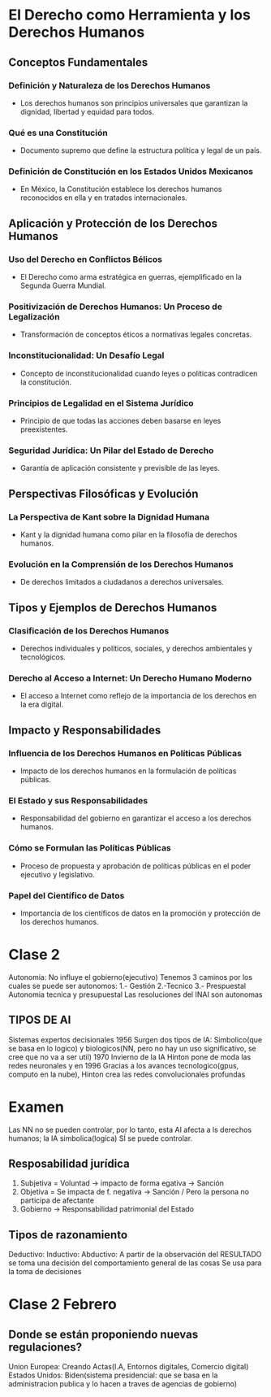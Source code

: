 # El Derecho como Herramienta y los Derechos Humanos

## Conceptos Fundamentales
### Definición y Naturaleza de los Derechos Humanos
- Los derechos humanos son principios universales que garantizan la dignidad, libertad y equidad para todos.
  
### Qué es una Constitución
- Documento supremo que define la estructura política y legal de un país.

### Definición de Constitución en los Estados Unidos Mexicanos
- En México, la Constitución establece los derechos humanos reconocidos en ella y en tratados internacionales.

## Aplicación y Protección de los Derechos Humanos
### Uso del Derecho en Conflictos Bélicos
- El Derecho como arma estratégica en guerras, ejemplificado en la Segunda Guerra Mundial.

### Positivización de Derechos Humanos: Un Proceso de Legalización
- Transformación de conceptos éticos a normativas legales concretas.

### Inconstitucionalidad: Un Desafío Legal
- Concepto de inconstitucionalidad cuando leyes o políticas contradicen la constitución.

### Principios de Legalidad en el Sistema Jurídico
- Principio de que todas las acciones deben basarse en leyes preexistentes.

### Seguridad Jurídica: Un Pilar del Estado de Derecho
- Garantía de aplicación consistente y previsible de las leyes.

## Perspectivas Filosóficas y Evolución
### La Perspectiva de Kant sobre la Dignidad Humana
- Kant y la dignidad humana como pilar en la filosofía de derechos humanos.

### Evolución en la Comprensión de los Derechos Humanos
- De derechos limitados a ciudadanos a derechos universales.

## Tipos y Ejemplos de Derechos Humanos
### Clasificación de los Derechos Humanos
- Derechos individuales y políticos, sociales, y derechos ambientales y tecnológicos.

### Derecho al Acceso a Internet: Un Derecho Humano Moderno
- El acceso a Internet como reflejo de la importancia de los derechos en la era digital.

## Impacto y Responsabilidades
### Influencia de los Derechos Humanos en Políticas Públicas
- Impacto de los derechos humanos en la formulación de políticas públicas.

### El Estado y sus Responsabilidades
- Responsabilidad del gobierno en garantizar el acceso a los derechos humanos.

### Cómo se Formulan las Políticas Públicas
- Proceso de propuesta y aprobación de políticas públicas en el poder ejecutivo y legislativo.

### Papel del Científico de Datos
- Importancia de los científicos de datos en la promoción y protección de los derechos humanos.

# Clase 2
Autonomia: No influye el gobierno(ejecutivo)
Tenemos 3 caminos por los cuales se puede ser autonomos: 
1.- Gestión 2.-Tecnico 3.- Prespuestal
Autonomia tecnica y presupuestal 
Las resoluciones del INAI son autonomas

## TIPOS DE AI

Sistemas expertos decisionales
1956
Surgen dos tipos de IA: Simbolico(que se basa en lo logico) y biologicos(NN, pero no hay un uso significativo, se cree que no va a ser util)
1970
Invierno de la IA
Hinton pone de moda las redes neuronales y en 
1996 
Gracias a los avances tecnologico(gpus, computo en la nube), Hinton crea las redes convolucionales profundas

# Examen
Las NN no se pueden controlar, por lo tanto, esta AI afecta a ls derechos humanos; la IA simbolica(logica) SÍ se puede controlar.  


## Resposabilidad jurídica
1) Subjetiva = Voluntad -> impacto de forma egativa -> Sanción
2) Objetiva = Se impacta de f. negativa -> Sanción / Pero la persona no participa de afectante
3) Gobierno -> Responsabilidad patrimonial del Estado

## Tipos de razonamiento
Deductivo: 
Inductivo:
Abductivo: A partir de la observación del RESULTADO se toma una decisión del comportamiento general de las cosas
Se usa para la toma de decisiones
# Clase 2 Febrero
## Donde se están proponiendo nuevas regulaciones?
Union Europea: Creando Actas(I.A, Entornos digitales, Comercio digital)
Estados Unidos: Biden(sistema presidencial: que se basa en la administracion publica y lo hacen a traves de agencias de gobierno)
